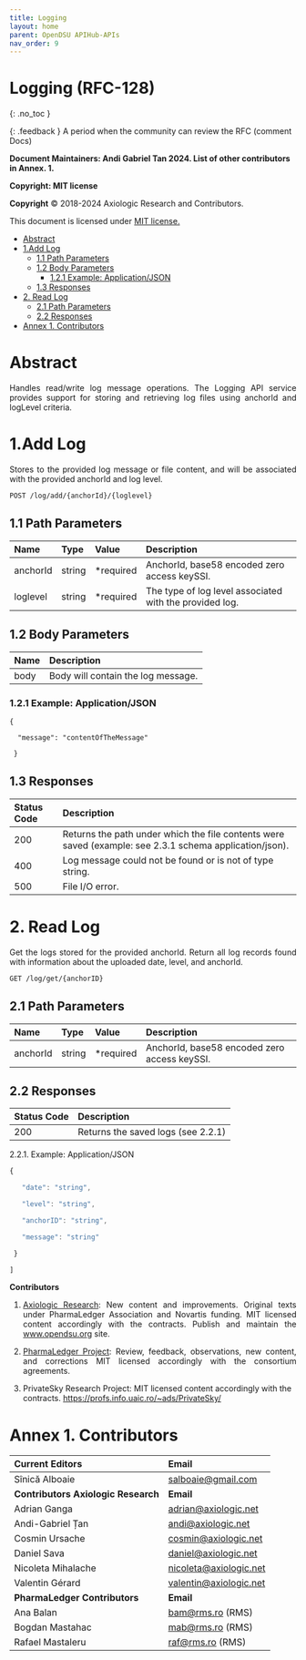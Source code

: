 ```yaml
---
title: Logging 
layout: home
parent: OpenDSU APIHub-APIs
nav_order: 9
---
```




# **Logging (RFC-128)**
{: .no_toc }

{: .feedback }
A period when the community can review the RFC (comment Docs)

**Document Maintainers: Andi Gabriel Tan 2024. List of other contributors in Annex. 1.**

**Copyright: MIT license**

 **Copyright** © 2018-2024 Axiologic Research and Contributors.

This document is licensed under [MIT license.](https://en.wikipedia.org/wiki/MIT_License)


<!-- TOC -->
* [Abstract](#abstract)
* [1.Add Log](#1add-log)
  * [1.1 Path Parameters](#11-path-parameters)
  * [1.2 Body Parameters](#12-body-parameters)
    * [1.2.1 Example: Application/JSON](#121-example-applicationjson)
  * [1.3 Responses](#13-responses)
* [2. Read Log](#2-read-log)
  * [2.1 Path Parameters](#21-path-parameters)
  * [2.2 Responses](#22-responses)
* [Annex 1. Contributors](#annex-1-contributors)
<!-- TOC -->






# **Abstract**

<p style='text-align: justify;'>Handles read/write log message operations. The Logging API service provides support for storing and retrieving log files using anchorId and logLevel criteria.</p>


# **1.Add Log**

<p style='text-align: justify;'>Stores to the provided log message or file content, and will be associated with the provided anchorId and log level.</p>
	

    POST /log/add/{anchorId}/{loglevel}


## 1.1 Path Parameters


| **Name** | **Type** | **Value** | **Description**                                         |
|:---------|:---------|:----------|:--------------------------------------------------------|
| anchorId | string   | *required | AnchorId, base58 encoded zero access keySSI.            |
| loglevel | string   | *required | The type of log level associated with the provided log. |




## 1.2 Body Parameters

| Name | Description                        |
|:-----|:-----------------------------------|
| body | Body will contain the log message. |



### 1.2.1 Example: Application/JSON

    {

      "message": "contentOfTheMessage"

     }




## 1.3 Responses


| **Status Code** | **Description**                                                                                           |
|:----------------|:----------------------------------------------------------------------------------------------------------|
| 200             | Returns the path under which the file contents were saved (example:  see  2.3.1 schema application/json). |
| 400             | Log message could not be found or is not of type string.                                                  |
| 500             | File I/O error.                                                                                           |



# **2. Read Log**

<p style='text-align: justify;'>Get the logs stored for the provided anchorId. Return all log records found with information about the uploaded date, level, and anchorId.</p>
	

    GET /log/get/{anchorID}

## 2.1 Path Parameters


| **Name** | **Type** | **Value** | **Description**                                         |
|:---------|:---------|:----------|:--------------------------------------------------------|
| anchorId | string   | *required | AnchorId, base58 encoded zero access keySSI.            |



## 2.2 Responses


| **Status Code** | **Description**                    |
|:----------------|:-----------------------------------|
| 200             | Returns the saved logs (see 2.2.1) |

2.2.1. Example: Application/JSON

  ```js 
  {

     "date": "string",

     "level": "string",

     "anchorID": "string",

     "message": "string"

   }

  ]
  
```


**Contributors**


1. <p style='text-align: justify;'><a href="https://www.axiologic.net/">Axiologic Research</a>: New content and improvements. Original texts under PharmaLedger Association and Novartis funding. MIT licensed content accordingly with the contracts. Publish and maintain the <a href="https://www.opendsu.org/">www.opendsu.org</a> site.

2. <p style='text-align: justify;'><a href="https://pharmaledger.org/">PharmaLedger Project</a>: Review, feedback, observations, new content, and corrections MIT licensed accordingly with the consortium agreements.

3. PrivateSky Research Project: MIT licensed content accordingly with the contracts. 
<a href="https://profs.info.uaic.ro/~ads/PrivateSky/"> https://profs.info.uaic.ro/~ads/PrivateSky/</a>


# **Annex 1. Contributors**

| **Current Editors**                  | **Email**                                                                         |
|:-------------------------------------|:----------------------------------------------------------------------------------|
| Sînică Alboaie                       | salboaie@gmail.com                                                                |
| **Contributors Axiologic Research**  | **Email**                                                                         |
| Adrian Ganga                         | adrian@axiologic.net                                                              |
| Andi-Gabriel Țan                     | andi@axiologic.net                                                                |
| Cosmin Ursache                       | cosmin@axiologic.net                                                              |
| Daniel Sava                          | daniel@axiologic.net                                                              |
| Nicoleta Mihalache                   | nicoleta@axiologic.net                                                            |
| Valentin Gérard                      | valentin@axiologic.net                                                            |
| **PharmaLedger Contributors**        | **Email**                                                                         |
| Ana Balan                            | bam@rms.ro (RMS)                                                                  |
| Bogdan Mastahac                      | mab@rms.ro (RMS)                                                                  |
| Rafael Mastaleru                     | raf@rms.ro (RMS)                                                                  |
